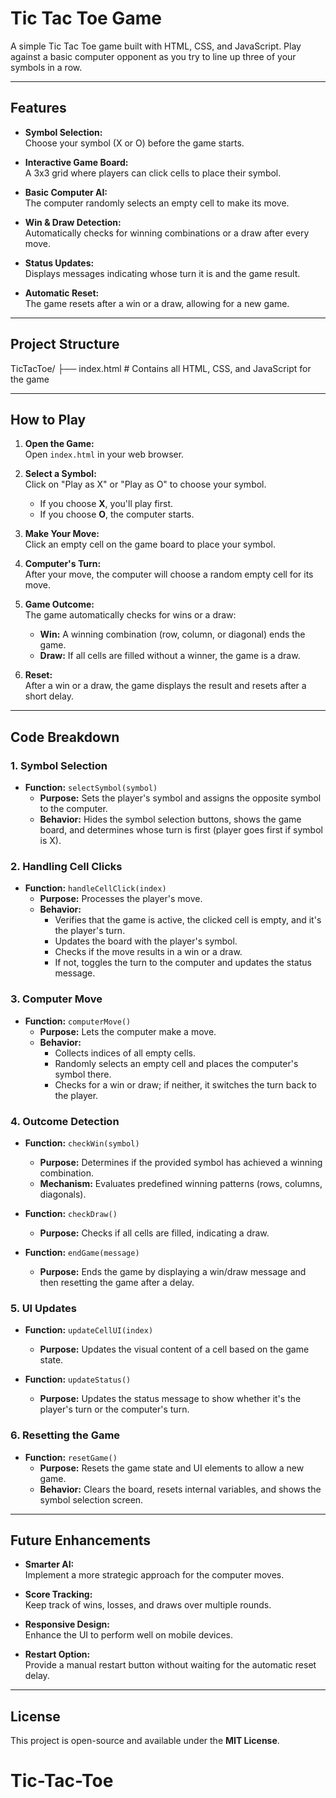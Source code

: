 # Tic Tac Toe Game

A simple Tic Tac Toe game built with HTML, CSS, and JavaScript. Play against a basic computer opponent as you try to line up three of your symbols in a row.

---

## Features

- **Symbol Selection:**  
  Choose your symbol (X or O) before the game starts.

- **Interactive Game Board:**  
  A 3x3 grid where players can click cells to place their symbol.

- **Basic Computer AI:**  
  The computer randomly selects an empty cell to make its move.

- **Win & Draw Detection:**  
  Automatically checks for winning combinations or a draw after every move.

- **Status Updates:**  
  Displays messages indicating whose turn it is and the game result.

- **Automatic Reset:**  
  The game resets after a win or a draw, allowing for a new game.

---

## Project Structure

TicTacToe/ ├── index.html # Contains all HTML, CSS, and JavaScript for the game


---

## How to Play

1. **Open the Game:**  
   Open `index.html` in your web browser.

2. **Select a Symbol:**  
   Click on "Play as X" or "Play as O" to choose your symbol.  
   - If you choose **X**, you'll play first.  
   - If you choose **O**, the computer starts.

3. **Make Your Move:**  
   Click an empty cell on the game board to place your symbol.

4. **Computer's Turn:**  
   After your move, the computer will choose a random empty cell for its move.

5. **Game Outcome:**  
   The game automatically checks for wins or a draw:
   - **Win:** A winning combination (row, column, or diagonal) ends the game.
   - **Draw:** If all cells are filled without a winner, the game is a draw.
   
6. **Reset:**  
   After a win or a draw, the game displays the result and resets after a short delay.

---

## Code Breakdown

### 1. Symbol Selection

- **Function:** `selectSymbol(symbol)`  
  - **Purpose:** Sets the player's symbol and assigns the opposite symbol to the computer.
  - **Behavior:** Hides the symbol selection buttons, shows the game board, and determines whose turn is first (player goes first if symbol is X).

### 2. Handling Cell Clicks

- **Function:** `handleCellClick(index)`  
  - **Purpose:** Processes the player's move.
  - **Behavior:**
    - Verifies that the game is active, the clicked cell is empty, and it's the player's turn.
    - Updates the board with the player's symbol.
    - Checks if the move results in a win or a draw.
    - If not, toggles the turn to the computer and updates the status message.

### 3. Computer Move

- **Function:** `computerMove()`  
  - **Purpose:** Lets the computer make a move.
  - **Behavior:**
    - Collects indices of all empty cells.
    - Randomly selects an empty cell and places the computer's symbol there.
    - Checks for a win or draw; if neither, it switches the turn back to the player.

### 4. Outcome Detection

- **Function:** `checkWin(symbol)`  
  - **Purpose:** Determines if the provided symbol has achieved a winning combination.
  - **Mechanism:** Evaluates predefined winning patterns (rows, columns, diagonals).

- **Function:** `checkDraw()`  
  - **Purpose:** Checks if all cells are filled, indicating a draw.

- **Function:** `endGame(message)`  
  - **Purpose:** Ends the game by displaying a win/draw message and then resetting the game after a delay.

### 5. UI Updates

- **Function:** `updateCellUI(index)`  
  - **Purpose:** Updates the visual content of a cell based on the game state.

- **Function:** `updateStatus()`  
  - **Purpose:** Updates the status message to show whether it's the player's turn or the computer's turn.

### 6. Resetting the Game

- **Function:** `resetGame()`  
  - **Purpose:** Resets the game state and UI elements to allow a new game.
  - **Behavior:** Clears the board, resets internal variables, and shows the symbol selection screen.

---

## Future Enhancements

- **Smarter AI:**  
  Implement a more strategic approach for the computer moves.

- **Score Tracking:**  
  Keep track of wins, losses, and draws over multiple rounds.

- **Responsive Design:**  
  Enhance the UI to perform well on mobile devices.

- **Restart Option:**  
  Provide a manual restart button without waiting for the automatic reset delay.

---

## License

This project is open-source and available under the **MIT License**.
# Tic-Tac-Toe
